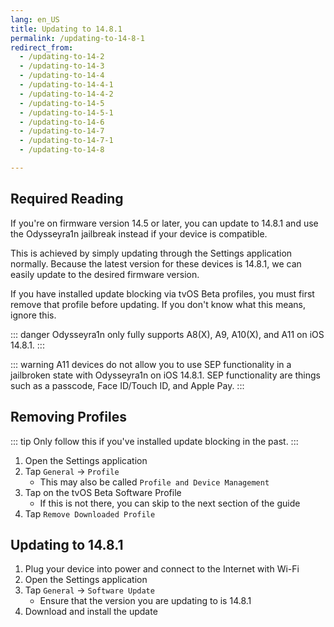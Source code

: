 ```yaml
---
lang: en_US
title: Updating to 14.8.1
permalink: /updating-to-14-8-1
redirect_from:
  - /updating-to-14-2
  - /updating-to-14-3
  - /updating-to-14-4
  - /updating-to-14-4-1
  - /updating-to-14-4-2
  - /updating-to-14-5
  - /updating-to-14-5-1
  - /updating-to-14-6
  - /updating-to-14-7
  - /updating-to-14-7-1
  - /updating-to-14-8

---
```


## Required Reading

If you're on firmware version 14.5 or later, you can update to 14.8.1 and use the Odysseyra1n jailbreak instead if your device is compatible.

This is achieved by simply updating through the Settings application normally. Because the latest version for these devices is 14.8.1, we can easily update to the desired firmware version.

If you have installed update blocking via tvOS Beta profiles, you must first remove that profile before updating. If you don't know what this means, ignore this.

::: danger
Odysseyra1n only fully supports A8(X), A9, A10(X), and A11 on iOS 14.8.1.
:::

::: warning
A11 devices do not allow you to use SEP functionality in a jailbroken state with Odysseyra1n on iOS 14.8.1. SEP functionality are things such as a passcode, Face ID/Touch ID, and Apple Pay.
:::

## Removing Profiles

::: tip
Only follow this if you've installed update blocking in the past.
:::

1. Open the Settings application
1. Tap `General` -> `Profile`
    - This may also be called `Profile and Device Management`
1. Tap on the tvOS Beta Software Profile
    - If this is not there, you can skip to the next section of the guide
1. Tap `Remove Downloaded Profile`

## Updating to 14.8.1

1. Plug your device into power and connect to the Internet with Wi-Fi
1. Open the Settings application
1. Tap `General` -> `Software Update`
    - Ensure that the version you are updating to is 14.8.1
1. Download and install the update
